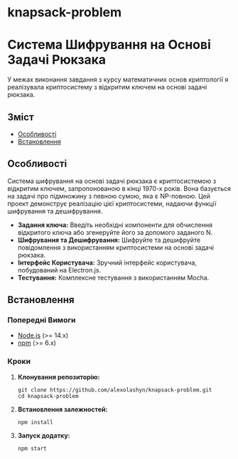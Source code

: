 # knapsack-problem

# Система Шифрування на Основі Задачі Рюкзака

У межах виконання завдання з курсу математичних основ криптології я реалізувала криптосистему з відкритим ключем на основі задачі рюкзака. 

## Зміст

- [Особливості](#особливості)
- [Встановлення](#встановлення)

## Особливості
Система шифрування на основі задачі рюкзака є криптосистемою з відкритим ключем, запропонованою в кінці 1970-х років. Вона базується на задачі про підмножину з певною сумою, яка є NP-повною. Цей проект демонструє реалізацію цієї криптосистеми, надаючи функції шифрування та дешифрування.

- **Задання ключа:** Введіть необхідні компоненти для обчислення відкритого ключа або згенеруйте його за допомого заданого N.
- **Шифрування та Дешифрування:** Шифруйте та дешифруйте повідомлення з використанням криптосистеми на основі задачі рюкзака.
- **Інтерфейс Користувача:** Зручний інтерфейс користувача, побудований на Electron.js.
- **Тестування:** Комплексне тестування з використанням Mocha.

## Встановлення

### Попередні Вимоги

- [Node.js](https://nodejs.org/) (>= 14.x)
- [npm](https://www.npmjs.com/) (>= 6.x)

### Кроки

1. **Клонування репозиторію:**

   ```
   git clone https://github.com/alexolashyn/knapsack-problem.git
   cd knapsack-problem
   ```

2. **Встановлення залежностей:**
   ```
   npm install
   ```
4. **Запуск додатку:**
   ```
   npm start
   ```
   


